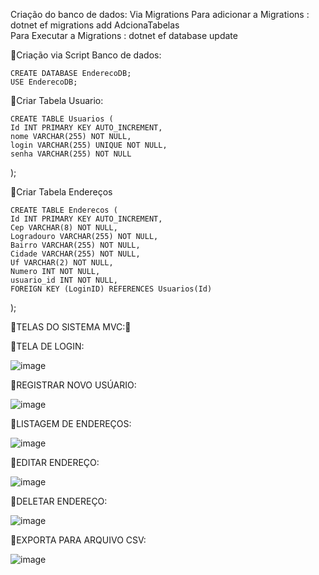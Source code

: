 Criação do banco de dados: Via Migrations
Para adicionar a Migrations : dotnet ef migrations add AdcionaTabelas    
Para Executar a Migrations : dotnet ef database update   

📘Criação via Script Banco de dados:

    CREATE DATABASE EnderecoDB;
    USE EnderecoDB;



📘Criar Tabela Usuario:

    CREATE TABLE Usuarios (
    Id INT PRIMARY KEY AUTO_INCREMENT,
    nome VARCHAR(255) NOT NULL,
    login VARCHAR(255) UNIQUE NOT NULL,
    senha VARCHAR(255) NOT NULL
);



📘Criar Tabela Endereços

    CREATE TABLE Enderecos (
    Id INT PRIMARY KEY AUTO_INCREMENT,
    Cep VARCHAR(8) NOT NULL,
    Logradouro VARCHAR(255) NOT NULL,
    Bairro VARCHAR(255) NOT NULL,
    Cidade VARCHAR(255) NOT NULL,
    Uf VARCHAR(2) NOT NULL,
    Numero INT NOT NULL,
    usuario_id INT NOT NULL,
    FOREIGN KEY (LoginID) REFERENCES Usuarios(Id)
);



🎯TELAS DO SISTEMA MVC:🎯

📘TELA DE LOGIN:

![image](https://github.com/ClaudioOliver/MVC/assets/115963003/0096295a-6635-40fa-a35b-a4d134f14057)


📘REGISTRAR NOVO USÚARIO:

![image](https://github.com/ClaudioOliver/MVC/assets/115963003/cc3e6403-74e0-46c5-94bf-3c8773e676f8)


📘LISTAGEM DE ENDEREÇOS:

![image](https://github.com/ClaudioOliver/MVC/assets/115963003/0eb315ab-ab32-42a9-8a9f-74b8fbd63475)


📘EDITAR ENDEREÇO:

![image](https://github.com/ClaudioOliver/MVC/assets/115963003/caf76be6-8a9d-4fde-962a-4f858781c4a5)


📘DELETAR ENDEREÇO:

![image](https://github.com/ClaudioOliver/MVC/assets/115963003/3304075e-ef38-4cfe-addc-3c799be932a3)


📘EXPORTA PARA ARQUIVO CSV:

![image](https://github.com/ClaudioOliver/MVC/assets/115963003/3abd5526-f642-48da-ae3c-2e2fc2fcfa20)



